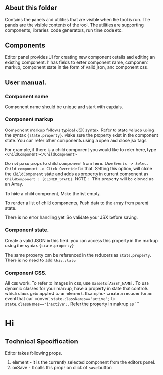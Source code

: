 ## About this folder

Contains the panels and utilities that are visible when the tool is run. The panels are the visible contents of the tool. The utilities are supporting components, libraries, code generators, run time code etc.

## Components

Editor panel provides UI for creating new component details and editing an existing component. It has fields to enter component name, component markup, component state in the form of valid json, and component css.

## User manual.

### Component name
Component name should be unique and start with captials.

### Component markup
Component markup follows typical JSX syntax. Refer to state values using the syntax ```{state.property}```. Make sure the property exist in the component state.
You can refer other components using a open and close jsx tags. 

For example, if there is a child component you would like to refer here, type ```<ChildComponent></ChildComponent>```

Do not pass props to child component from here. Use ```Events -> Select Child component -> Click Override``` for that. Setting this option, will clone the ```ChildComponent``` state and adds as property in current component as ```ChildComponent : [CLONED_STATE]```.  NOTE :- This property will be cloned as an Array.

To hide a child component, Make the list empty.

To render a list of child components, Push data to the array from parent state.

There is no error handling yet. So validate your JSX before saving.


### Component state.
Create a valid JSON in this field. you can access this property in the markup using the syntax ```{state.property}```

The same property can be referenced in the reducers as ```state.property```. There is no need to add ```this.state``` 

### Component CSS.
All css work. To refer to images in css, use ```$assets[ASSET_NAME]```.
To use dynamic classes for your markup, have a property in state that controls which class gets applied to an element. Example:- create a reducer for an event that can convert ```state.classNames=="active";``` to ```state.classNames=="inactive";```. Refer the property in makrup as ```<h1 className={state.classNames}>Hi</h1>

## Technical Specification

Editor takes following props.

1. element - It is the currently selected component from the editors panel.
2. onSave - It calls this props on click of ```save``` button